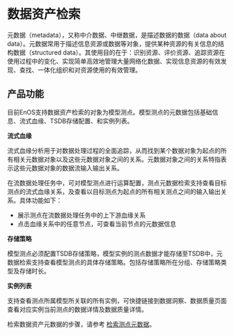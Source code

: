 # 数据资产检索

元数据（metadata），又称中介数据、中继数据，是描述数据的数据（data about data）。元数据常用于描述信息资源或数据等对象，提供某种资源的有关信息的结构数据（structured data）。其使用目的在于：识别资源、评价资源、追踪资源在使用过程中的变化、实现简单高效地管理大量网络化数据、实现信息资源的有效发现、查找、一体化组织和对资源使用的有效管理。

## 产品功能

目前EnOS支持数据资产检索的对象为模型测点。模型测点的元数据包括基础信息、流式血缘、TSDB存储配置、和实例列表。

**流式血缘**

流式血缘分析用于对数据处理过程的全面追踪，从而找到某个数据对象为起点的所有相关元数据对象以及这些元数据对象之间的关系。元数据对象之间的关系特指表示这些元数据对象的数据流输入输出关系。

在流数据处理任务中，可对模型测点进行运算配置，测点元数据检索支持查看目标测点的流式血缘关系，及查看以目标测点为起点的所有相关测点之间的输入输出关系。具体功能如下：

- 展示测点在流数据处理任务中的上下游血缘关系
- 点击血缘关系中的任意节点，可查看当前节点的元数据信息

**存储策略**

模型测点必须配置TSDB存储策略，模型实例的测点数据才能存储至TSDB中，元数据检索支持查看模型测点的具体存储策略。包括存储策略所在分组、存储策略类型及存储时长。

**实例列表**

支持查看测点所属模型所关联的所有实例，可快捷链接到数据洞察、数据质量页面查看对应实例当前测点的数据详情及数据质量详情。

检索数据资产元数据的步骤，请参考 [检索测点元数据](../howto/metadata/exploring_metadata)。
